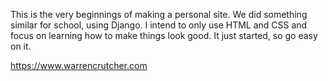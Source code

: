 This is the very beginnings of making a personal site. 
We did something similar for school, using Django. 
I intend to only use HTML and CSS and focus on learning
how to make things look good.
It just started, so go easy on it. 

https://www.warrencrutcher.com
